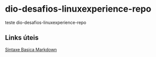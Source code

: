 # dio-desafios-linuxexperience-repo
teste dio-desafios-linuxexperience-repo


## Links úteis
[Sintaxe Basica Markdown](https://www.markdownguide.org/basic-syntax/)
